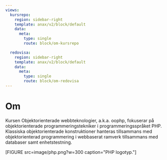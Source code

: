 ```yaml
---
views:
  kursrepo:
    region: sidebar-right
    template: anax/v2/block/default
    data:
      meta:
        type: single
        route: block/om-kursrepo

  redovisa:
    region: sidebar-right
    template: anax/v2/block/default
    data:
      meta:
        type: single
        route: block/om-redovisa
---
```


# Om

Kursen Objektorienterade webbteknologier, a.k.a. oophp, fokuserar på objektorienterade programmeringstekniker i programmeringsspråket PHP. Klassiska objektorienterade konstruktioner hanteras tillsammans med objektorienterad programmering i webbaserat ramverk tillsammans med databaser samt enhetstestning.

[FIGURE src=image/php.png?w=300 caption="PHP logotyp."]
